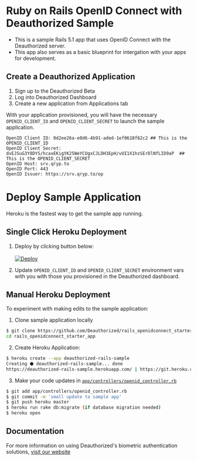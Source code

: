 # Ruby on Rails OpenID Connect with Deauthorized Sample

- This is a sample Rails 5.1 app that uses OpenID Connect with the Deauthorized server.
- This app also serves as a basic blueprint for intergation with your apps for development.  

## Create a Deauthorized Application

1. Sign up to the Deauthorized Beta
2. Log into Deauthorized Dashboard
3. Create a new application from Applications tab

With your application provisioned, you will have the necessary `OPENID_CLIENT_ID` and `OPENID_CLIENT_SECRET` to launch the sample application.

```
OpenID Client ID: 0d2ee26a-e0d6-4b91-aded-1ef0618f62c2 ## This is the OPENID_CLIENT_ID
OpenID Client Secret: dvEJSuG3Y8DYS/hcaxEKigYK25WeYCOgxCJLDH3EpH/vUI1X1hzSErDlNfLID9aP  ## This is the OPENID_CLIENT_SECRET
OpenID Host: srv.qryp.to
OpenID Port: 443
OpenID Issuer: https://srv.qryp.to/op
```

# Deploy Sample Application

Heroku is the fastest way to get the sample app running.

## Single Click Heroku Deployment

1. Deploy by clicking button below:<br/><br/>[![Deploy](https://www.herokucdn.com/deploy/button.svg)](https://heroku.com/deploy)

2. Update `OPENID_CLIENT_ID` and `OPENID_CLIENT_SECRET` environment vars with you with those you provisioned in the Deauthorized dashboard.

## Manual Heroku Deployment
To experiment with making edits to the sample application:

1. Clone sample application locally

```sh
$ git clone https://github.com/Deauthorized/rails_openidconnect_starter_app
cd rails_openidconnect_starter_app
```

2. Create Heroku Application:
```sh
$ heroku create --app deauthorized-rails-sample
Creating ⬢ deauthorized-rails-sample... done
https://deauthorized-rails-sample.herokuapp.com/ | https://git.heroku.com/deauthorized-rails-sample.git
```

3. Make your code updates in [`app/controllers/openid_controller.rb`](https://github.com/Deauthorized/rails_openidconnect_starter_app/blob/master/app/controllers/openid_controller.rb)


```sh
$ git add app/controllers/openid_controller.rb
$ git commit -m 'small update to sample app'
$ git push heroku master
$ heroku run rake db:migrate (if database migration needed)
$ heroku open
```

## Documentation

For more information on using Deauthorized's biometric authentication solutions, [visit our website](https://www.deauthorized.com)
